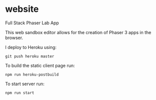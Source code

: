 # website
Full Stack Phaser Lab App

This web sandbox editor allows for the creation of Phaser 3 apps in the browser.

I deploy to Heroku using:
```
git push heroku master
```

To build the static client page run:

```
npm run heroku-postbuild
```

To start server run:
```
npm run start
```


